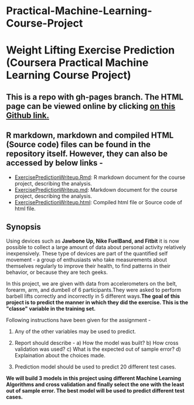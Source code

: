 # Practical-Machine-Learning-Course-Project

# Weight Lifting Exercise Prediction (Coursera Practical Machine Learning Course Project)

## This is a repo with gh-pages branch. The HTML page can be viewed online by clicking [on this Github link.](https://aniruddhachakraborty.github.io/Practical-Machine-Learning-Course-Project/ExercisePredictionWriteup.html)

## R markdown, markdown and compiled HTML (Source code) files can be found in the repository itself. However, they can also be accessed by below links -
* [ExercisePredictionWriteup.Rmd](https://github.com/AniruddhaChakraborty/Practical-Machine-Learning-Course-Project/blob/gh-pages/ExercisePredictionWriteup.Rmd): R markdown document for the course project, describing the analysis.
* [ExercisePredictionWriteup.md](https://github.com/AniruddhaChakraborty/Practical-Machine-Learning-Course-Project/blob/gh-pages/ExercisePredictionWriteup.md): Markdown document for the course project, describing the analysis.
* [ExercisePredictionWriteup.html](https://github.com/AniruddhaChakraborty/Practical-Machine-Learning-Course-Project/blob/gh-pages/ExercisePredictionWriteup.html): Compiled html file or Source code of html file.

## Synopsis

Using devices such as **Jawbone Up, Nike FuelBand, and Fitbit** it is now possible to collect a large amount of data about personal activity relatively inexpensively. These type of devices are part of the quantified self movement - a group of enthusiasts who take measurements about themselves regularly to improve their health, to find patterns in their behavior, or because they are tech geeks.

In this project, we are given with data from accelerometers on the belt, forearm, arm, and dumbell of 6 participants.They were asked to perform barbell lifts correctly and incorrectly in 5 different ways.**The goal of this project is to predict the manner in which they did the exercise. This is the "classe" variable in the training set.**

Following instructions have been given for the assignment -

1. Any of the other variables may be used to predict.

2. Report should describe -
a) How the model was built?
b) How cross validation was used?
c) What is the expected out of sample error?
d) Explaination about the choices made.

3. Prediction model should be used to predict 20 different test cases.

**We will build 3 models in this project using different Machine Learning Algorithms and cross validation and finally select the one with the least out of sample error. The best model will be used to predict different test cases.**
